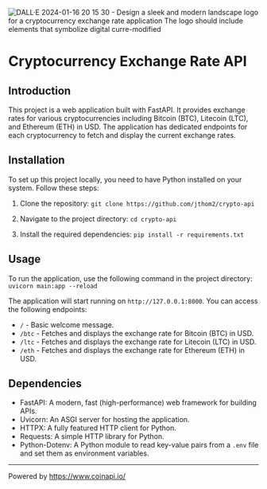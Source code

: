 ![DALL·E 2024-01-16 20 15 30 - Design a sleek and modern landscape logo for a cryptocurrency exchange rate application  The logo should include elements that symbolize digital curre-modified](https://github.com/jthom2/crypto-api/assets/134821369/fc4765de-b914-4d18-980a-5bccd12898f8)
# Cryptocurrency Exchange Rate API

## Introduction
This project is a web application built with FastAPI. It provides exchange rates for various cryptocurrencies including Bitcoin (BTC), Litecoin (LTC), and Ethereum (ETH) in USD. The application has dedicated endpoints for each cryptocurrency to fetch and display the current exchange rates.

## Installation
To set up this project locally, you need to have Python installed on your system. Follow these steps:

1. Clone the repository:
    `git clone https://github.com/jthom2/crypto-api`

2. Navigate to the project directory:
    `cd crypto-api`

3. Install the required dependencies:
    `pip install -r requirements.txt`

## Usage
To run the application, use the following command in the project directory:
    `uvicorn main:app --reload`
    
The application will start running on `http://127.0.0.1:8000`. You can access the following endpoints:
- `/` - Basic welcome message.
- `/btc` - Fetches and displays the exchange rate for Bitcoin (BTC) in USD.
- `/ltc` - Fetches and displays the exchange rate for Litecoin (LTC) in USD.
- `/eth` - Fetches and displays the exchange rate for Ethereum (ETH) in USD.

## Dependencies
- FastAPI: A modern, fast (high-performance) web framework for building APIs.
- Uvicorn: An ASGI server for hosting the application.
- HTTPX: A fully featured HTTP client for Python.
- Requests: A simple HTTP library for Python.
- Python-Dotenv: A Python module to read key-value pairs from a `.env` file and set them as environment variables.

---

Powered by https://www.coinapi.io/
